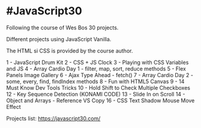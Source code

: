 # #JavaScript30

Following the course of Wes Bos 30 projects.

Different projects using JavaScript Vanilla.

The HTML si CSS is provided by the course author.

1 - JavaScript Drum Kit
2 - CSS + JS Clock
3 - Playing with CSS Variables and JS
4 - Array Cardio Day 1 - filter, map, sort, reduce methods
5 - Flex Panels Image Gallery
6 - Ajax Type Ahead - fetch()
7 - Array Cardio Day 2 - some, every, find, findIndex methods
8 - Fun with HTML5 Canvas
9 - 14 Must Know Dev Tools Tricks
10 - Hold Shift to Check Multiple Checkboxes
12 - Key Sequence Detection (KONAMI CODE)
13 - Slide In on Scroll
14 - Object and Arrays - Reference VS Copy
16 - CSS Text Shadow Mouse Move Effect

Projects list:
https://javascript30.com/

